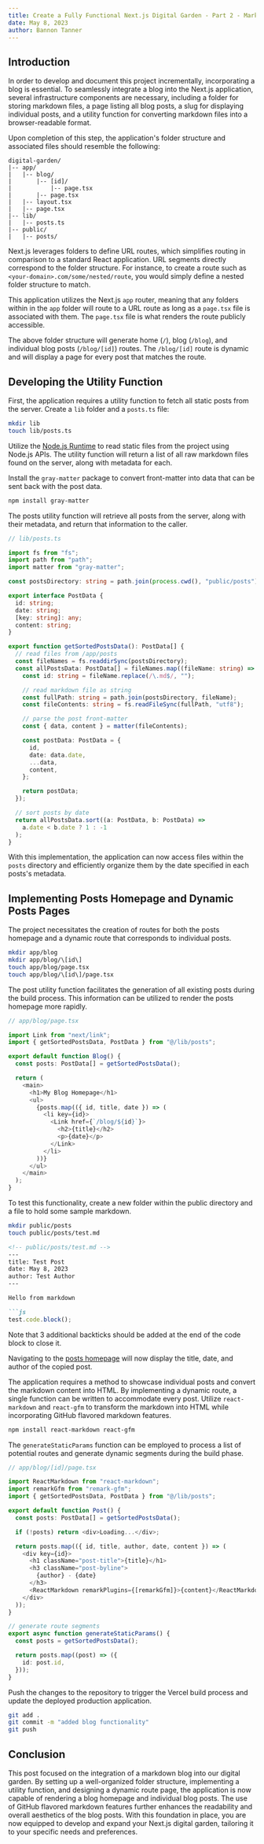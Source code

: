 ```yaml
---
title: Create a Fully Functional Next.js Digital Garden - Part 2 - Markdown Blog
date: May 8, 2023
author: Bannon Tanner
---
```


## Introduction

In order to develop and document this project incrementally, incorporating a blog is essential. To seamlessly integrate a blog into the Next.js application, several infrastructure components are necessary, including a folder for storing markdown files, a page listing all blog posts, a slug for displaying individual posts, and a utility function for converting markdown files into a browser-readable format.

Upon completion of this step, the application's folder structure and associated files should resemble the following:

```
digital-garden/
|-- app/
|   |-- blog/
|       |-- [id]/
|           |-- page.tsx
|       |-- page.tsx
|   |-- layout.tsx
|   |-- page.tsx
|-- lib/
|   |-- posts.ts
|-- public/
|   |-- posts/
```

Next.js leverages folders to define URL routes, which simplifies routing in comparison to a standard React application. URL segments directly correspond to the folder structure. For instance, to create a route such as `<your-domain>.com/some/nested/route`, you would simply define a nested folder structure to match.

This application utilizes the Next.js `app` router, meaning that any folders within in the `app` folder will route to a URL route as long as a `page.tsx` file is associated with them. The `page.tsx` file is what renders the route publicly accessible.

The above folder structure will generate home (`/`), blog (`/blog`), and individual blog posts (`/blog/[id]`) routes. The `/blog/[id]` route is dynamic and will display a page for every post that matches the route.


## Developing the Utility Function

First, the application requires a utility function to fetch all static posts from the server. Create a `lib` folder and a `posts.ts` file:

```bash
mkdir lib
touch lib/posts.ts
```

Utilize the [Node.js Runtime](https://nextjs.org/docs/app/building-your-application/rendering/edge-and-nodejs-runtimes#nodejs-runtime) to read static files from the project using Node.js APIs. The utility function will return a list of all raw markdown files found on the server, along with metadata for each.

Install the `gray-matter` package to convert front-matter into data that can be sent back with the post data.

```bash
npm install gray-matter
```

The posts utility function will retrieve all posts from the server, along with their metadata, and return that information to the caller.

```ts
// lib/posts.ts

import fs from "fs";
import path from "path";
import matter from "gray-matter";

const postsDirectory: string = path.join(process.cwd(), "public/posts");

export interface PostData {
  id: string;
  date: string;
  [key: string]: any;
  content: string;
}

export function getSortedPostsData(): PostData[] {
  // read files from /app/posts
  const fileNames = fs.readdirSync(postsDirectory);
  const allPostsData: PostData[] = fileNames.map((fileName: string) => {
    const id: string = fileName.replace(/\.md$/, "");

    // read markdown file as string
    const fullPath: string = path.join(postsDirectory, fileName);
    const fileContents: string = fs.readFileSync(fullPath, "utf8");

    // parse the post front-matter
    const { data, content } = matter(fileContents);

    const postData: PostData = {
      id,
      date: data.date,
      ...data,
      content,
    };

    return postData;
  });

  // sort posts by date
  return allPostsData.sort((a: PostData, b: PostData) =>
    a.date < b.date ? 1 : -1
  );
}

```

With this implementation, the application can now access files within the `posts` directory and efficiently organize them by the date specified in each posts's metadata.


## Implementing Posts Homepage and Dynamic Posts Pages

The project necessitates the creation of routes for both the posts homepage and a dynamic route that corresponds to individual posts.

```bash
mkdir app/blog
mkdir app/blog/\[id\]
touch app/blog/page.tsx
touch app/blog/\[id\]/page.tsx
```

The post utility function facilitates the generation of all existing posts during the build process. This information can be utilized to render the posts homepage more rapidly.

```ts
// app/blog/page.tsx

import Link from "next/link";
import { getSortedPostsData, PostData } from "@/lib/posts";

export default function Blog() {
  const posts: PostData[] = getSortedPostsData();

  return (
    <main>
      <h1>My Blog Homepage</h1>
      <ul>
        {posts.map(({ id, title, date }) => (
          <li key={id}>
            <Link href={`/blog/${id}`}>
              <h2>{title}</h2>
              <p>{date}</p>
            </Link>
          </li>
        ))}
      </ul>
    </main>
  );
}

```

To test this functionality, create a new folder within the public directory and a file to hold some sample markdown.

```bash
mkdir public/posts
touch public/posts/test.md
```

```md
<!-- public/posts/test.md -->
---
title: Test Post
date: May 8, 2023
author: Test Author
---

Hello from markdown

```js
test.code.block();
```

Note that 3 additional backticks should be added at the end of the code block to close it.

Navigating to the [posts homepage](/blog) will now display the title, date, and author of the copied post.

The application requires a method to showcase individual posts and convert the markdown content into HTML. By implementing a dynamic route, a single function can be written to accommodate every post. Utilize `react-markdown` and `react-gfm` to transform the markdown into HTML while incorporating GitHub flavored markdown features. 

```bash
npm install react-markdown react-gfm
```

The `generateStaticParams` function can be employed to process a list of potential routes and generate dynamic segments during the build phase.

```ts
// app/blog/[id]/page.tsx

import ReactMarkdown from "react-markdown";
import remarkGfm from "remark-gfm";
import { getSortedPostsData, PostData } from "@/lib/posts";

export default function Post() {
  const posts: PostData[] = getSortedPostsData();

  if (!posts) return <div>Loading...</div>;

  return posts.map(({ id, title, author, date, content }) => (
    <div key={id}>
      <h1 className="post-title">{title}</h1>
      <h3 className="post-byline">
        {author} - {date}
      </h3>
      <ReactMarkdown remarkPlugins={[remarkGfm]}>{content}</ReactMarkdown>
    </div>
  ));
}

// generate route segments
export async function generateStaticParams() {
  const posts = getSortedPostsData();

  return posts.map((post) => ({
    id: post.id,
  }));
}

```

Push the changes to the repository to trigger the Vercel build process and update the deployed production application.

```bash
git add .
git commit -m "added blog functionality"
git push
```


## Conclusion

This post focused on the integration of a markdown blog into our digital garden. By setting up a well-organized folder structure, implementing a utility function, and designing a dynamic route page, the application is now capable of rendering a blog homepage and individual blog posts. The use of GitHub flavored markdown features further enhances the readability and overall aesthetics of the blog posts. With this foundation in place, you are now equipped to develop and expand your Next.js digital garden, tailoring it to your specific needs and preferences.
